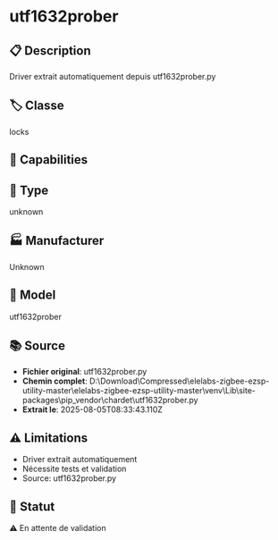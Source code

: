# utf1632prober

## 📋 Description
Driver extrait automatiquement depuis utf1632prober.py

## 🏷️ Classe
locks

## 🔧 Capabilities


## 📡 Type
unknown

## 🏭 Manufacturer
Unknown

## 📱 Model
utf1632prober

## 📚 Source
- **Fichier original**: utf1632prober.py
- **Chemin complet**: D:\Download\Compressed\elelabs-zigbee-ezsp-utility-master\elelabs-zigbee-ezsp-utility-master\venv\Lib\site-packages\pip\_vendor\chardet\utf1632prober.py
- **Extrait le**: 2025-08-05T08:33:43.110Z

## ⚠️ Limitations
- Driver extrait automatiquement
- Nécessite tests et validation
- Source: utf1632prober.py

## 🚀 Statut
⚠️ En attente de validation

